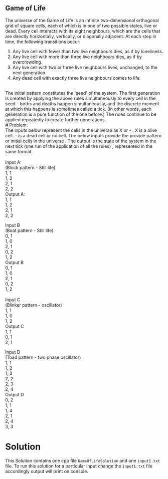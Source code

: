 ## Game of Life

The universe of the Game of Life is an infinite two-dimensional orthogonal grid of square cells, each of which is in one of two possible states, live or dead. Every cell interacts with its eight neighbours, which are the cells that are directly horizontally, vertically, or diagonally adjacent. At each step in time, the following transitions occur:
<br />
1. Any live cell with fewer than two live neighbours dies, as if by loneliness. <br />
2. Any live cell with more than three live neighbours dies, as if by overcrowding. <br />
3. Any live cell with two or three live neighbours lives, unchanged, to the next generation. <br />
4. Any dead cell with exactly three live neighbours comes to life. <br />
<br /> 
The initial pattern constitutes the 'seed' of the system. The first generation is created by applying the above rules simultaneously to every cell in the seed - births and deaths happen simultaneously, and the discrete moment at which this happens is sometimes called a tick. (In other words, each generation is a pure function of the one before.) The rules continue to be applied repeatedly to create further generations.
<br />
# Problem:
<br />
The inputs below represent the cells in the universe as X or - . X is a alive cell. - is a dead cell or no cell. The below inputs provide the provide pattern or initial cells in the universe . The output is the state of the system in the next tick (one run of the application of all the rules) , represented in the same format.  <br />
<br />
Input A: <br />
(Block pattern - Still life) <br />
1, 1 <br />
1, 2 <br />
2, 1 <br />
2, 2 <br />
Output A: <br />
1, 1 <br />
1, 2 <br />
2, 1 <br />
2, 2 <br />

Input B <br />
(Boat pattern - Still life) <br />
0, 1 <br />
1, 0 <br />
2, 1 <br />
0, 2 <br />
1, 2 <br />
Output B <br />
0, 1 <br />
1, 0 <br />
2, 1 <br />
0, 2 <br />
1, 2 <br />
<br />
Input C <br />
(Blinker pattern - oscillator) <br />
1, 1 <br />
1, 0 <br />
1, 2 <br />
Output C <br /> 
1, 1 <br />
0, 1 <br />
2, 1 <br />

Input D <br />
(Toad pattern - two phase oscillator) <br />
1, 1 <br />
1, 2 <br />
1, 3 <br />
2, 2 <br />
2, 3 <br />
2, 4 <br />
Output D <br />
0, 2 <br />
1, 1 <br />
1, 4 <br />
2, 1 <br />
2, 4 <br />
3, 3 <br />
 
# Solution
This Solution contains one cpp file  ```GameOfLifeSolution``` and one ```input1.txt``` file. To run this solution for a particular input 
change the ```input1.txt``` file accordingly output will print on console.
